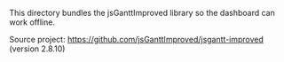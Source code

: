 This directory bundles the jsGanttImproved library so the dashboard can work offline.

Source project: https://github.com/jsGanttImproved/jsgantt-improved (version 2.8.10)
